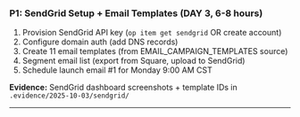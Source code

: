 ### **P1: SendGrid Setup + Email Templates (DAY 3, 6-8 hours)**

1. Provision SendGrid API key (`op item get sendgrid` OR create account)
2. Configure domain auth (add DNS records)
3. Create 11 email templates (from EMAIL_CAMPAIGN_TEMPLATES source)
4. Segment email list (export from Square, upload to SendGrid)
5. Schedule launch email #1 for Monday 9:00 AM CST

**Evidence:** SendGrid dashboard screenshots + template IDs in `.evidence/2025-10-03/sendgrid/`

---
